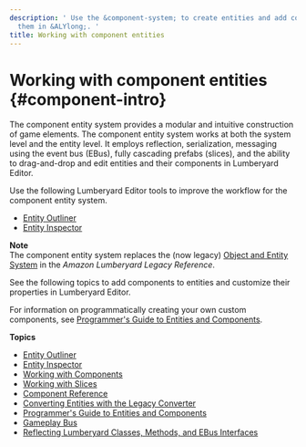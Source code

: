 ```yaml
---
description: ' Use the &component-system; to create entities and add components to
  them in &ALYlong;. '
title: Working with component entities
---
```

# Working with component entities {#component-intro}

The component entity system provides a modular and intuitive construction of game elements\. The component entity system works at both the system level and the entity level\. It employs reflection, serialization, messaging using the event bus \(EBus\), fully cascading prefabs \(slices\), and the ability to drag\-and\-drop and edit entities and their components in Lumberyard Editor\. 

Use the following Lumberyard Editor tools to improve the workflow for the component entity system\.
+  [Entity Outliner](/docs/userguide/components/entity-outliner.md) 
+  [Entity Inspector](/docs/userguide/components/entity-inspector.md) 

**Note**  
The component entity system replaces the \(now legacy\) [Object and Entity System](https://docs.aws.amazon.com/lumberyard/latest/legacyreference/entities-intro.html) in the *Amazon Lumberyard Legacy Reference*\.

See the following topics to add components to entities and customize their properties in Lumberyard Editor\.

For information on programmatically creating your own custom components, see [Programmer's Guide to Entities and Components](/docs/userguide/components/entity-system-pg-intro.md)\.

**Topics**
+ [Entity Outliner](/docs/userguide/components/entity-outliner.md)
+ [Entity Inspector](/docs/userguide/components/entity-inspector.md)
+ [Working with Components](/docs/userguide/components/working.md)
+ [Working with Slices](/docs/userguide/components/slices.md)
+ [Component Reference](/docs/userguide/components/components.md)
+ [Converting Entities with the Legacy Converter](/docs/userguide/components/entity-data-converter.md)
+ [Programmer's Guide to Entities and Components](/docs/userguide/components/entity-system-pg-intro.md)
+ [Gameplay Bus](/docs/userguide/components/entity-system-gameplay-bus.md)
+ [Reflecting Lumberyard Classes, Methods, and EBus Interfaces](/docs/userguide/components/entity-system-reflection-intro.md)